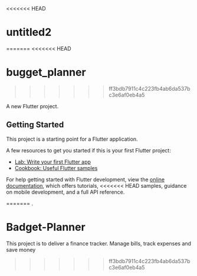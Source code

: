 <<<<<<< HEAD
# untitled2
=======
<<<<<<< HEAD
# bugget_planner
>>>>>>> ff3bdb7911c4c223fb4ab6da537bc3e6af0eb4a5

A new Flutter project.

## Getting Started

This project is a starting point for a Flutter application.

A few resources to get you started if this is your first Flutter project:

- [Lab: Write your first Flutter app](https://docs.flutter.dev/get-started/codelab)
- [Cookbook: Useful Flutter samples](https://docs.flutter.dev/cookbook)

For help getting started with Flutter development, view the
[online documentation](https://docs.flutter.dev/), which offers tutorials,
<<<<<<< HEAD
samples, guidance on mobile development, and a full API reference.

=======
 .
 
# Badget-Planner
This project is to deliver a finance tracker. Manage bills, track expenses and save money
 
>>>>>>> ff3bdb7911c4c223fb4ab6da537bc3e6af0eb4a5
